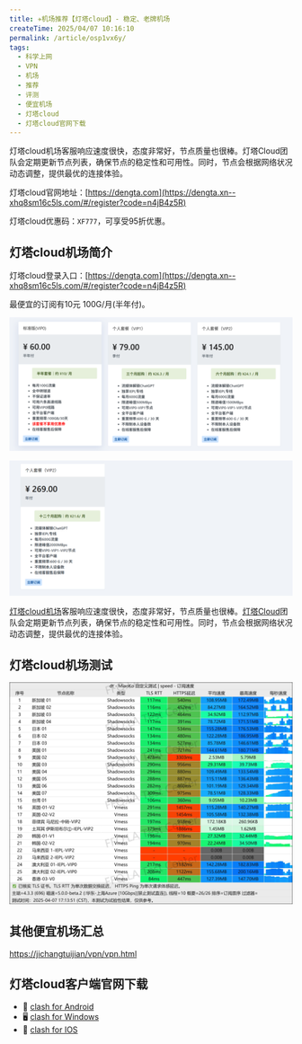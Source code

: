 ```yaml
---
title: ✈️机场推荐【灯塔cloud】- 稳定、老牌机场
createTime: 2025/04/07 10:16:10
permalink: /article/osp1vx6y/
tags:
  - 科学上网
  - VPN
  - 机场
  - 推荐
  - 评测
  - 便宜机场
  - 灯塔cloud
  - 灯塔cloud官网下载
---
```


灯塔cloud机场客服响应速度很快，态度非常好，节点质量也很棒。灯塔Cloud团队会定期更新节点列表，确保节点的稳定性和可用性。同时，节点会根据网络状况动态调整，提供最优的连接体验。

灯塔cloud官网地址：[https://dengta.com](https://dengta.xn--xhq8sm16c5ls.com/#/register?code=n4jB4z5R)

灯塔cloud优惠码：`XF777`，可享受95折优惠。

<!-- more -->

## 灯塔cloud机场简介

灯塔cloud登录入口：[https://dengta.com](https://dengta.xn--xhq8sm16c5ls.com/#/register?code=n4jB4z5R)

最便宜的订阅有10元 100G/月(半年付)。

![灯塔cloud机场价格](images/机场推荐灯塔cloud/image.png)

![灯塔cloud机场价格](images/机场推荐灯塔cloud/image-1.png)

[灯塔cloud机场](https://dengta.xn--xhq8sm16c5ls.com/#/register?code=n4jB4z5R)客服响应速度很快，态度非常好，节点质量也很棒。[灯塔Cloud](https://dengta.xn--xhq8sm16c5ls.com/#/register?code=n4jB4z5R)团队会定期更新节点列表，确保节点的稳定性和可用性。同时，节点会根据网络状况动态调整，提供最优的连接体验。

## 灯塔cloud机场测试

![灯塔cloud机场测试](images/机场推荐灯塔cloud/image-2.png)

## 其他便宜机场汇总

[https://jichangtuijian/vpn/vpn.html](https://jichangtuijian/vpn/vpn.html)

## 灯塔cloud客户端官网下载

- 📱 [clash for Android](https://jichangtuijian.uk/article/clashforAndroid.html)
- 🖥 [clash for Windows](https://jichangtuijian.uk/article/clash.html)
- 🍎 [clash for IOS](https://jichangtuijian.uk/article/Shadowrocket.html)